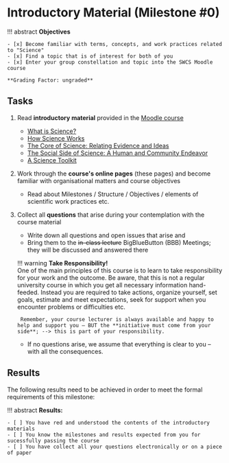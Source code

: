 # Introductory Material (Milestone #0)

!!! abstract
    **Objectives**

    - [x] Become familiar with terms, concepts, and work practices related to "Science"
    - [x] Find a topic that is of interest for both of you
    - [x] Enter your group constellation and topic into the SWCS Moodle course

    **Grading Factor: ungraded**


## Tasks

1. Read **introductory material** provided in the [Moodle course](https://lernen.h-da.de/course/view.php?id=6893)
    - [What is Science?](https://lernen.h-da.de/mod/resource/view.php?id=303116)
    - [How Science Works](https://lernen.h-da.de/mod/resource/view.php?id=303119)
    - [The Core of Science: Relating Evidence and Ideas](https://lernen.h-da.de/mod/resource/view.php?id=303120)
    - [The Social Side of Science: A Human and Community Endeavor](https://lernen.h-da.de/mod/resource/view.php?id=303122)
    - [A Science Toolkit](https://lernen.h-da.de/mod/resource/view.php?id=303123)

2. Work through the **course's online pages** (these pages) and become familiar with organisational matters and course objectives
    - Read about Milestones / Structure / Objectives / elements of scientific work practices etc.


3. Collect all **questions** that arise during your contemplation with the course material
    - Write down all questions and open issues that arise and 
    - Bring them to the ~~in-class lecture~~ BigBlueButton (BBB) Meetings; they will be discussed and answered there

    !!! warning
        **Take Responsibility!**  
        One of the main principles of this course is to learn to take responsibility for your work and the outcome. Be aware, that this is not a regular university course in which you get all necessary information hand-feeded. Instead you are required to take actions, organize yourself, set goals, estimate and meet expectations, seek for support when you encounter problems or difficulties etc.  
        
        Remember, your course lecturer is always available and happy to help and support you – BUT the **initiative must come from your side**; --> this is part of your responsibility.

    - If no questions arise, we assume that everything is clear to you – with all the consequences. 

## Results

The following results need to be achieved in order to meet the formal requirements of this milestone:

!!! abstract
    __Results:__

    - [ ] You have red and understood the contents of the introductory materials
    - [ ] You know the milestones and results expected from you for sucessfully passing the course
    - [ ] You have collect all your questions electronically or on a piece of paper 
